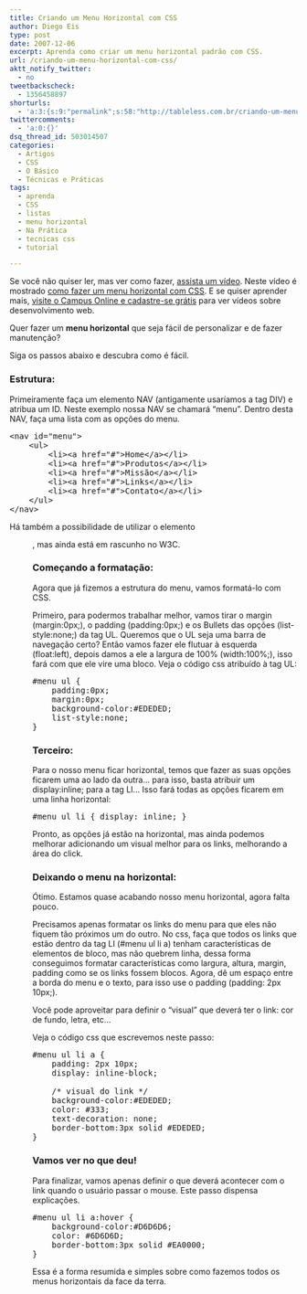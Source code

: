 ```yaml
---
title: Criando um Menu Horizontal com CSS
author: Diego Eis
type: post
date: 2007-12-06
excerpt: Aprenda como criar um menu horizontal padrão com CSS.
url: /criando-um-menu-horizontal-com-css/
aktt_notify_twitter:
  - no
tweetbackscheck:
  - 1356458897
shorturls:
  - 'a:3:{s:9:"permalink";s:58:"http://tableless.com.br/criando-um-menu-horizontal-com-css";s:7:"tinyurl";s:26:"http://tinyurl.com/3lmognw";s:4:"isgd";s:19:"http://is.gd/BKWBBP";}'
twittercomments:
  - 'a:0:{}'
dsq_thread_id: 503014507
categories:
  - Artigos
  - CSS
  - O Básico
  - Técnicas e Práticas
tags:
  - aprenda
  - CSS
  - listas
  - menu horizontal
  - Na Prática
  - tecnicas css
  - tutorial

---
```

Se você não quiser ler, mas ver como fazer, [assista um vídeo][1]. Neste vídeo é mostrado [como fazer um menu horizontal com CSS][1]. E se quiser aprender mais, [visite o Campus Online e cadastre-se grátis][2] para ver vídeos sobre desenvolvimento web.

Quer fazer um **menu horizontal** que seja fácil de personalizar e de fazer manutenção?
  
Siga os passos abaixo e descubra como é fácil.

### Estrutura:

Primeiramente faça um elemento NAV (antigamente usaríamos a tag DIV) e atribua um ID. Neste exemplo nossa NAV se chamará &#8220;menu&#8221;. Dentro desta NAV, faça uma lista com as opções do menu.

<pre class="lang-html">&lt;nav id="menu"&gt;
	&lt;ul&gt;
		&lt;li&gt;&lt;a href="#"&gt;Home&lt;/a&gt;&lt;/li&gt;
		&lt;li&gt;&lt;a href="#"&gt;Produtos&lt;/a&gt;&lt;/li&gt;
		&lt;li&gt;&lt;a href="#"&gt;Missão&lt;/a&gt;&lt;/li&gt;
		&lt;li&gt;&lt;a href="#"&gt;Links&lt;/a&gt;&lt;/li&gt;
		&lt;li&gt;&lt;a href="#"&gt;Contato&lt;/a&gt;&lt;/li&gt;
	&lt;/ul&gt;
&lt;/nav&gt;
</pre>

Há também a possibilidade de utilizar o elemento **<menu>**, mas ainda está em rascunho no W3C.

### Começando a formatação:

Agora que já fizemos a estrutura do menu, vamos formatá-lo com CSS.

Primeiro, para podermos trabalhar melhor, vamos tirar o margin (margin:0px;), o padding (padding:0px;) e os Bullets das opções (list-style:none;) da tag UL. Queremos que o UL seja uma barra de navegação certo? Então vamos fazer ele flutuar à esquerda (float:left), depois damos a ele a largura de 100% (width:100%;), isso fará com que ele vire uma bloco. Veja o código css atribuído à tag UL:

<pre class="lang-css">#menu ul {
	padding:0px;
	margin:0px;
	background-color:#EDEDED;
	list-style:none;
}
</pre>

### Terceiro:

Para o nosso menu ficar horizontal, temos que fazer as suas opções ficarem uma ao lado da outra&#8230; para isso, basta atribuir um display:inline; para a tag LI&#8230; Isso fará todas as opções ficarem em uma linha horizontal:

<pre class="lang-css">#menu ul li { display: inline; }
</pre>

Pronto, as opções já estão na horizontal, mas ainda podemos melhorar adicionando um visual melhor para os links, melhorando a área do click.

### Deixando o menu na horizontal:

Ótimo. Estamos quase acabando nosso menu horizontal, agora falta pouco.
  
Precisamos apenas formatar os links do menu para que eles não fiquem tão próximos um do outro. No css, faça que todos os links que estão dentro da tag LI (#menu ul li a) tenham características de elementos de bloco, mas não quebrem linha, dessa forma conseguimos formatar características como largura, altura, margin, padding como se os links fossem blocos. Agora, dê um espaço entre a borda do menu e o texto, para isso use o padding (padding: 2px 10px;).

Você pode aproveitar para definir o &#8220;visual&#8221; que deverá ter o link: cor de fundo, letra, etc&#8230;

Veja o código css que escrevemos neste passo:

<pre class="lang-css">#menu ul li a {
	padding: 2px 10px;
	display: inline-block;

	/* visual do link */
	background-color:#EDEDED;
	color: #333;
	text-decoration: none;
	border-bottom:3px solid #EDEDED;
}
</pre>

### Vamos ver no que deu!

Para finalizar, vamos apenas definir o que deverá acontecer com o link quando o usuário passar o mouse. Este passo dispensa explicações.

<pre class="lang-css">#menu ul li a:hover {
	background-color:#D6D6D6;
	color: #6D6D6D;
	border-bottom:3px solid #EA0000;
}
</pre>

Essa é a forma resumida e simples sobre como fazemos todos os menus horizontais da face da terra.

 [1]: http://tableless.com.br/video-menu-horizontal-em-5-minutos
 [2]: http://campus.tableless.com.br/